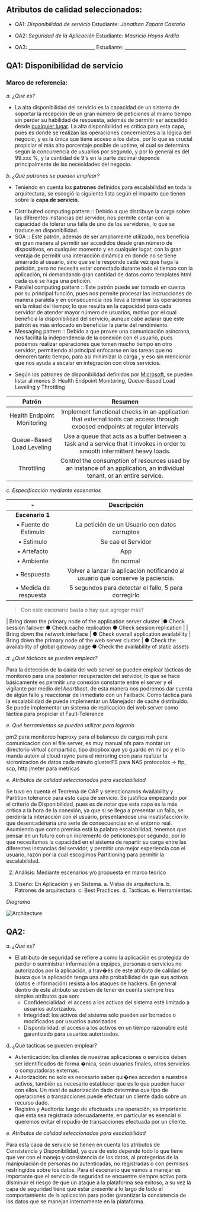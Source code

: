 ## Atributos de calidad seleccionados:

* QA1: _Disponibilidad de servicio_ Estudiante: _Jonathan Zapata Castaño_

* QA2: _Seguridad de la Aplicación_ Estudiante: _Mauricio Hoyos Ardila_

* QA3: ____________________________ Estudiante: __________________________

## QA1: Disponibilidad de servicio
    
### Marco de referencia:

*a. ¿Qué es?*

- La alta disponibilidad del servicio es la capacidad de un sistema de soportar la recepción de un gran número de peticiones al mismo tiempo sin perder su habilidad de respuesta, además de permitir ser accedido desde [cualquier lugar](https://www.igi-global.com/dictionary/service-availability/44258). La alta disponibilidad es crítica para esta capa, pues es donde se realizan las operaciones concernientes a la lógica del negocio, y es la única que tiene acceso a los datos, por lo que es crucial propiciar el más alto porcentaje posible de uptime, el cual se determina según la concurrencia de usuarios por segundo, y por lo general es del 99.xxx %, y la cantidad de 9's en la parte decimal depende principalmente de las necesidades del negocio.

*b. ¿Qué patrones se pueden emplear?*

- Teniendo en cuenta los **patrones** definidos para escalabilidad en toda la arquitectura, se escogió la siguiente lista según el impacto que tienen sobre la **capa de servicio**.
+ Distribuited computing pattern :: Debido a que distribuye la carga sobre las diferentes instancias del servidor, nos permite contar con la capacidad de tolerar una falla de uno de los servidores, lo que se traduce en disponibilidad.
+ SOA    ::   Este patrón, además de ser ampliamente utilizado, nos beneficia en gran manera al permitir ser accedidos desde gran número de dispositivos, en cualquier momento y en cualquier lugar, con la gran ventaja de permitir una interacción dinámica en donde no se tiene amarrado al usuario, sino que se le responde cada vez que haga la petición, pero no necesita estar conectado durante todo el tiempo con la aplicación, ni demandando gran cantidad de datos como templates html cada que se haga una petición.
+ Parallel computing pattern :: Este patrón puede ser tomado en cuenta por su principal función, pues nos permite procesar las instrucciones de manera paralela y en consecuencia nos lleva a terminar las operaciones en la mitad del tiempo; lo que resulta en la capacidad para cada servidor de atender  mayor número de usuarios, motivo por el cual beneficia la disponibilidad del servicio, aunque cabe aclarar que este patrón es más enfocado en beneficiar la parte del rendimiento.
+ Messaging pattern :: Debido a que provee una comunicación asíncrona, nos facilita la independencia de la conexión con el usuario, pues podemos realizar operaciones que tomen mucho tiempo en otro servidor, permitiendo al principal enfocarse en las tareas que no demoren tanto tiempo, para así minimizar la carga , y eso sin mencionar que nos ayuda a escalar en integración con otros servicios.


* Según los patrones de disponibilidad definidos por [Microsoft](https://docs.microsoft.com/en-us/azure/architecture/patterns/category/availability), se pueden listar al menos 3: Health Endpoint Monitoring, Queue-Based Load Leveling y Throttling

| Patrón | Resumen |
|:--:|:--:|
| Health Endpoint Monitoring | Implement functional checks in an application that external tools can access through exposed endpoints at regular intervals |
| Queue-Based Load Leveling | Use a queue that acts as a buffer between a task and a service that it invokes in order to smooth intermittent heavy loads. |
| Throttling | Control the consumption of resources used by an instance of an application, an individual tenant, or an entire service. | 

*c. Especificación mediante escenarios*


| - | Descripción |
| :--: | :---: |
| **Escenario 1** |  |
| • Fuente de Estimulo | La petición de un Usuario con datos corruptos |
| • Estimulo | Se cae el Servidor |
| • Artefacto | App |
| • Ambiente | En normal
| • Respuesta | Volver a lanzar la aplicación notificando al usuario que conserve la paciencia.
| • Medida de respuesta | 5 segundos para detectar el fallo, 5 para corregirlo

> Con este escenario basta o hay que agregar más?

| Bring down the primary node of the application server cluster |● Check session failover ● Check cache replication ● Check session replication |
| Bring down the network interface  | ● Check overall application availability
| Bring down the primary node of the web server cluster | ● Check the availability of global gateway page ● Check the availability of static assets

*d. ¿Qué tácticas se pueden emplear?*

Para la detección de la caída del web server se pueden emplear tácticas de monitoreo para una posterior recuperación del servidor, lo que se hace básicamente es permitir una conexión constante entre el server y el vigilante por medio del _heartbeat_, de esta manera nos podremos dar cuenta de algún fallo y reaccionar de inmediato con un Failback.
Como táctica para la escalabilidad de puede implementar un Manejador de cache distribuído.
Se puede implementar un sistema de replicación del web server como táctica para propiciar el Fault-Tolerance

*e. Qué herramientas se pueden utilizar para lograrlo*

pm2 para monitoreo
haproxy para el balanceo de cargas
nsh para comunicacion con el file server, es muy manual
nfs para montar un directorio virtual compartido, tipo dropbox que yo guardo en mi pc y el lo manda autom al cloud
rsync para el mirroring
cron para realizar la sicronizacion de datos cada minuto
glusterFS para NAS
protocolos -> ftp, scp, http
jmeter para métricas

*e. Atributos de calidad seleccionados para escalabilidad*

Se tuvo en cuenta el Teorema de CAP y seleccionamos Availability y Partition tolerance para _esta_ capa de servicio. Se justifica empezando por el criterio de Disponibilidad, pues es de notar que esta capa es la más crítica a la hora de la conexión, ya que si se llega a presentar un fallo, se perdería la interacción con el usuario, presentándose una insatisfacción lo que desencadenaría una serie de consecuencias en el entorno real. Asumiendo que como premisa está la palabra escalabilidad, tenemos que pensar en un futuro con un incremento de peticiones por segundo, por lo que necesitamos la capacidad en el sistema de repartir su carga entre las diferentes instancias del servidor, y permitir una mejor experiencia con el usuario, razón por la cual escogimos Partitioning para permitir la escalabilidad.

2.	Análisis:	Mediante	escenarios	y/o propuesta	en	marco	teorico

3.	Diseño:	En	Aplicación	y	en	Sistema.
a. Vistas	de	arquitectura.
b. Patrones	de	arquitectura.
c. Best	Practices.
d. Tácticas.
e. Herramientas.

*Diagrama*

![Architecture](https://image.prntscr.com/image/CPOsQUD1R2u7wmK9QhoI-A.jpeg)


## QA2:

*a. ¿Qué es?*

- El atributo de seguridad se refiere a como la aplicación es protegida de perder o suministrar información a equipos, personas o servicios no autorizados por la aplicación, a trav�és de este atributo de calidad se busca que la aplicación tenga una alta probabilidad de que sus activos (datos e información) resista a los ataques de hackers. En general dentro de este atributo se deben de tener en cuenta siempre tres simples atributos que son:
    -	Confidencialidad: el acceso a los activos del sistema esté limitado a usuarios autorizados.
    -	Integridad: los activos del sistema sólo pueden ser borrados o modificados por usuarios autorizados.
    -	Disponibilidad: el acceso a los activos en un tiempo razonable esté garantizado para usuarios autorizados.

d. ¿Qué tacticas se pueden emplear?

-	Autenticación: los clientes de nuestras aplicaciones o servicios deben ser identificados de forma �nica, sean usuarios finales,         otros servicios o computadoras externas.
-	Autorización: no solo es necesario saber qui�nes acceden a nuestros activos, también es necesario establecer que es lo que pueden       hacer con ellos. Un nivel de autorización dado determina que tipo de operaciones o transacciones puede efectuar un cliente dado         sobre un recurso dado.
-	Registro y Auditoria: luego de efectuada una operación, es importante que esta sea registrada adecuadamente, en particular es           esencial si queremos evitar el repudio de transacciones efectuada por un cliente.


*e. Atributos de calidad seleccionados para escalabilidad*

Para esta capa de servicio se tienen en cuenta los atributos de Consistencia y Disponibilidad, ya que de esto depende todo lo que tiene que ver con el manejo y consistencia de los datos, al protegerlos de la manipulación de personas no autenticadas, no registradas o con permisos restringidos sobre los datos.
Para el escenario que vamos a manejar es importante que el servicio de seguridad se encuentre siempre activo para disminuir el riesgo de que un ataque a la plataforma sea exitoso, a su vez la capa de seguridad tiene que estar presente a lo largo de todo el comportamiento de la aplicación para poder garantizar la consistencia de los datos que se manejan internamente en la plataforma.
